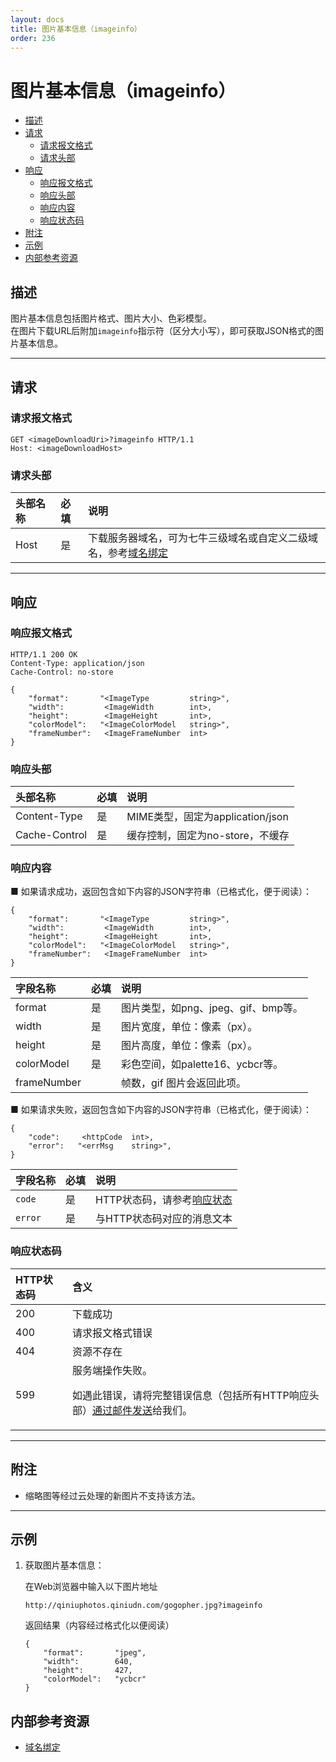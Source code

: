 ```yaml
---
layout: docs
title: 图片基本信息（imageinfo）
order: 236
---
```


<a id="imageinfo"></a>
# 图片基本信息（imageinfo）

- [描述](#imageinfo-description)
- [请求](#imageinfo-request)
    - [请求报文格式](#imageinfo-request-syntax)
    - [请求头部](#imageinfo-request-header) 	
- [响应](#imageinfo-response)
    - [响应报文格式](#imageinfo-response-syntax)
	- [响应头部](#imageinfo-response-header)
    - [响应内容](#imageinfo-response-content) 	 	
    - [响应状态码](#imageinfo-response-code)
- [附注](#imageinfo-remarks)
- [示例](#imageinfo-samples)
- [内部参考资源](#imageinfo-internal-resources)

<a id="imageinfo-description"></a>
## 描述

图片基本信息包括图片格式、图片大小、色彩模型。  
在图片下载URL后附加`imageinfo`指示符（区分大小写），即可获取JSON格式的图片基本信息。  

---

<a id="imageinfo-request"></a>
## 请求

<a id="imageinfo-request-syntax"></a>
### 请求报文格式

```
GET <imageDownloadUri>?imageinfo HTTP/1.1
Host: <imageDownloadHost>
```

<a id="imageinfo-request-header"></a>
### 请求头部

头部名称       | 必填 | 说明
:------------- | :--- | :------------------------------------------
Host           | 是   | 下载服务器域名，可为七牛三级域名或自定义二级域名，参考[域名绑定][cnameBindingHref]

---

<a id="imageinfo-response"></a>
## 响应

<a id="imageinfo-response-syntax"></a>
### 响应报文格式

```
HTTP/1.1 200 OK
Content-Type: application/json
Cache-Control: no-store

{
    "format":       "<ImageType         string>",
    "width":         <ImageWidth        int>,
    "height":        <ImageHeight       int>,
    "colorModel":   "<ImageColorModel   string>",
    "frameNumber":   <ImageFrameNumber  int>
}
```

<a id="imageinfo-response-header"></a>
### 响应头部

头部名称       | 必填 | 说明
:------------- | :--- | :------------------------------------------
Content-Type   | 是   | MIME类型，固定为application/json
Cache-Control  | 是   | 缓存控制，固定为no-store，不缓存

<a id="imageinfo-response-content"></a>
### 响应内容

■ 如果请求成功，返回包含如下内容的JSON字符串（已格式化，便于阅读）：  

```
{
    "format":       "<ImageType         string>",
    "width":         <ImageWidth        int>,
    "height":        <ImageHeight       int>,
    "colorModel":   "<ImageColorModel   string>",
    "frameNumber":   <ImageFrameNumber  int>
}
```

字段名称       | 必填   | 说明
:------------- | :----- | :------------------------------
format         | 是     | 图片类型，如png、jpeg、gif、bmp等。
width          | 是     | 图片宽度，单位：像素（px）。
height         | 是     | 图片高度，单位：像素（px）。
colorModel     | 是     | 彩色空间，如palette16、ycbcr等。
frameNumber    |        | 帧数，gif 图片会返回此项。

■ 如果请求失败，返回包含如下内容的JSON字符串（已格式化，便于阅读）：  

```
{
	"code":     <httpCode  int>, 
    "error":   "<errMsg    string>",
}
```

字段名称     | 必填 | 说明                              
:----------- | :--- | :--------------------------------------------------------------------
`code`       | 是   | HTTP状态码，请参考[响应状态](#imageinfo-response-status)
`error`      | 是   | 与HTTP状态码对应的消息文本

<a id="imageinfo-response-code"></a>
### 响应状态码

HTTP状态码 | 含义
:--------- | :--------------------------
200        | 下载成功
400	       | 请求报文格式错误
404        | 资源不存在
599	       | 服务端操作失败。<p>如遇此错误，请将完整错误信息（包括所有HTTP响应头部）[通过邮件发送][sendBugReportHref]给我们。

---

<a id="imageinfo-remarks"></a>
## 附注

- 缩略图等经过云处理的新图片不支持该方法。  

---

<a id="imageinfo-samples"></a>
## 示例

1. 获取图片基本信息：  

	在Web浏览器中输入以下图片地址  

	```
    http://qiniuphotos.qiniudn.com/gogopher.jpg?imageinfo
	```

	返回结果（内容经过格式化以便阅读）  

	```
    {
        "format":       "jpeg",
        "width":        640,
        "height":       427,
        "colorModel":   "ycbcr"
    }
	```

<a id="imageinfo-internal-resources"></a>
## 内部参考资源

- [域名绑定][cnameBindingHref]

[sendBugReportHref]:            mailto:support@qiniu.com?subject=599错误日志     "发送错误报告"
[cnameBindingHref]:             http://kb.qiniu.com/53a48154                     "域名绑定"
